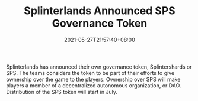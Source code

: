 ﻿---
title: "Splinterlands Announced SPS Governance Token"
date: 2021-05-27T21:57:40+08:00
lastmod: 2021-05-27T16:45:40+08:00
draft: false
authors: ["Zachary"]
description: "Splinterlands has announced their own governance token, Splintershards or SPS. The teams considers the token to be part of their efforts to give ownership over the game to the players. Ownership over SPS will make players a member of a decentralized autonomous organization, or DAO. Distribution of the SPS token will start in July."
featuredImage: "splinterlands-announced-sps-governance-token.png"
tags: ["Strategy Games","Play to Earn"]
categories: ["news"]
news: ["Strategy Games"]
weight: 
lightgallery: true
pinned: false
recommend: false
recommend1: false
---

Splinterlands has announced their own governance token, Splintershards or SPS. The teams considers the token to be part of their efforts to give ownership over the game to the players. Ownership over SPS will make players a member of a decentralized autonomous organization, or DAO. Distribution of the SPS token will start in July.

<!--more-->

